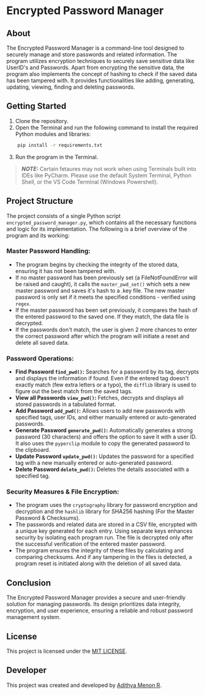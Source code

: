 # Encrypted Password Manager

## About
The Encrypted Password Manager is a command-line tool designed to securely manage and store passwords and related information. The program utilizes encryption techniques to securely save sensitive data like UserID's and Passwords.  Apart from encrypting the sensitive data, the program also implements the concept of hashing to check if the saved data has been tampered with. It provides functionalities like adding, generating, updating, viewing, finding and deleting passwords.

## Getting Started
1. Clone the repository.
2. Open the Terminal and run the following command to install the required Python modules and libraries:
```sh
    pip install -r requirements.txt
```
3. Run the program in the Terminal.

>**_NOTE:_**  Certain fetaures may not work when using Terminals built into IDEs like PyCharm. Please use the default System Terminal, Python Shell, or the VS Code Terminal (Windows Powershell).

## Project Structure
The project consists of a single Python script `encrypted_password_manager.py`, which contains all the necessary functions and logic for its implementation. The following is a brief overview of the program and its working:

### Master Password Handling:
   - The program begins by checking the integrity of the stored data, ensuring it has not been tampered with.
   - If no master password has been previously set (a FileNotFoundError will be raised and caught), it calls the `master_pwd_set()` which sets a new master password and saves it's hash to a .key file. The new master password is only set if it meets the specified conditions - verified using `regex`.
   - If the master password has been set previously, it compares the hash of the entered password to the saved one. If they match, the data file is decrypted.
   - If the passwords don't match, the user is given 2 more chances to enter the correct password after which the program will initiate a reset and delete all saved data.

### Password Operations:
   - **Find Password `find_pwd()`:** Searches for a password by its tag, decrypts and displays the information if found. Even if the entered tag doesn't exactly match (few extra letters or a typo), the `difflib` library is used to figure out the best match from the saved tags.
   - **View all Passwords `view_pwd()`:** Fetches, decrypts and displays all stored passwords in a tabulated format.
   - **Add Password `add_pwd()`:** Allows users to add new passwords with specified tags, user IDs, and either manually entered or auto-generated passwords.
   - **Generate Password `generate_pwd()`:** Automatically generates a strong password (30 characters) and offers the option to save it with a user ID. It also uses the `pyperclip` module to copy the generated password to the clipboard.
   - **Update Password `update_pwd()`:** Updates the password for a specified tag with a new manually entered or auto-generated password.
   - **Delete Password `delete_pwd()`:** Deletes the details associated with a specified tag.

### Security Measures & File Encryption:
   - The program uses the `cryptography` library for password encryption and decryption and the `hashlib` library for SHA256 hashing (For the Master Password & Checksums).
   - The passwords and related data are stored in a CSV file, encrypted with a unique key generated for each entry. Using separate keys enhances security by isolating each program run. The file is decrypted only after the successful verification of the entered master password.
   - The program ensures the integrity of these files by calculating and comparing checksums. And if any tampering in the files is detected, a program reset is initiated along with the deletion of all saved data.

## Conclusion
The Encrypted Password Manager provides a secure and user-friendly solution for managing passwords. Its design prioritizes data integrity, encryption, and user experience, ensuring a reliable and robust password management system.

## License
This project is licensed under the [MIT LICENSE](LICENSE).

## Developer
This project was created and developed by [Adithya Menon R](https://www.linkedin.com/in/adithya-menon-r).
